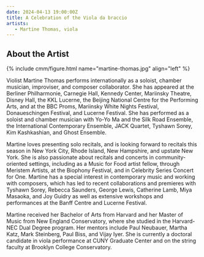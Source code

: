 ```yaml
---
date: 2024-04-13 19:00:00Z
title: A Celebration of the Viola da braccio
artists: 
   - Martine Thomas, viola
---
```


## About the Artist

{% include cmm/figure.html name="martine-thomas.jpg" align="left" %}

Violist Martine Thomas performs internationally as a soloist, chamber musician, improviser,
and composer collaborator. She has appeared at the Berliner Philharmonie, Carnegie Hall,
Kennedy Center, Mariinsky Theatre, Disney Hall, the KKL Lucerne, the Beijing National Centre
for the Performing Arts, and at the BBC Proms, Mariinsky White Nights Festival,
Donaueschingen Festival, and Lucerne Festival. She has performed as a soloist and chamber
musician with Yo-Yo Ma and the Silk Road Ensemble, the International Contemporary Ensemble,
JACK Quartet, Tyshawn Sorey, Kim Kashkashian, and Ghost Ensemble.

Martine loves presenting solo recitals, and is looking forward to recitals this season in
New York City, Rhode Island, New Hampshire, and upstate New York. She is also passionate
about recitals and concerts in community-oriented settings, including as a Music for Food
artist fellow, through Meristem Artists, at the Biophony Festival, and in Celebrity Series
Concert for One. Martine has a special interest in contemporary music and working with
composers, which has led to recent collaborations and premieres with Tyshawn Sorey, Rebecca
Saunders, George Lewis, Catherine Lamb, Miya Masaoka, and Joy Guidry as well as extensive
workshops and performances at the Banff Centre and Lucerne Festival.

Martine received her Bachelor of Arts from Harvard and her Master of Music from New England
Conservatory, where she studied in the Harvard-NEC Dual Degree program. Her mentors include
Paul Neubauer, Martha Katz, Mark Steinberg, Paul Biss, and Vijay Iyer. She is currently a
doctoral candidate in viola performance at CUNY Graduate Center and on the string faculty at
Brooklyn College Conservatory. 
